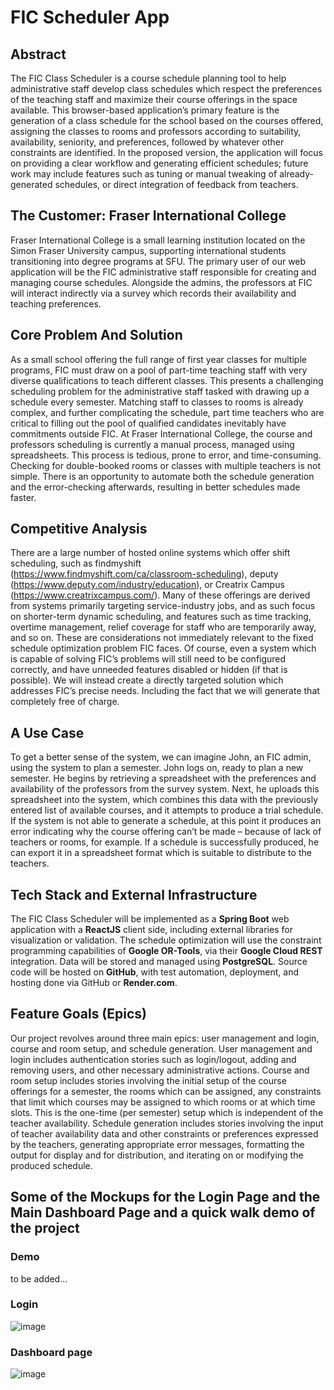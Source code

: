 # FIC Scheduler App

## Abstract


The FIC Class Scheduler is a course schedule planning tool to help administrative staff develop class schedules which respect the preferences of the teaching staff and maximize their course offerings in the space available. This browser-based application’s primary feature is the generation of a class schedule for the school based on the courses offered, assigning the classes to rooms and professors according to suitability, availability, seniority, and preferences, followed by whatever other constraints are identified. In the proposed version, the application will focus on providing a clear workflow and generating efficient schedules; future work may include features such as tuning or manual tweaking of already-generated schedules, or direct integration of feedback from teachers.

## The Customer: Fraser International College

Fraser International College is a small learning institution located on the Simon Fraser University campus, supporting international students transitioning into degree programs at SFU.
The primary user of our web application will be the FIC administrative staff responsible for creating and managing course schedules. Alongside the admins, the professors at FIC will interact indirectly via a survey which records their availability and teaching preferences.

## Core Problem And Solution

As a small school offering the full range of first year classes for multiple programs, FIC must draw on a pool of part-time teaching staff with very diverse qualifications to teach different classes. This presents a challenging scheduling problem for the administrative staff tasked with drawing up a schedule every semester. Matching staff to classes to rooms is already complex, and further complicating the schedule, part time teachers who are critical to filling out the pool of qualified candidates inevitably have commitments outside FIC.
At Fraser International College, the course and professors scheduling is currently a manual process, managed using spreadsheets. This process is tedious, prone to error, and time-consuming. Checking for double-booked rooms or classes with multiple teachers is not simple. There is an opportunity to automate both the schedule generation and the error-checking afterwards, resulting in better schedules made faster.

## Competitive Analysis

There are a large number of hosted online systems which offer shift scheduling, such as findmyshift (<https://www.findmyshift.com/ca/classroom-scheduling>), deputy (<https://www.deputy.com/industry/education>), or Creatrix Campus (<https://www.creatrixcampus.com/>). Many of these offerings are derived from systems primarily targeting service-industry jobs, and as such focus on shorter-term dynamic scheduling, and features such as time tracking, overtime management, relief coverage for staff who are temporarily away, and so on. These are considerations not immediately relevant to the fixed schedule optimization problem FIC faces. Of course, even a system which is capable of solving FIC’s problems will still need to be configured correctly, and have unneeded features disabled or hidden (if that is possible). We will instead create a directly targeted solution which addresses FIC’s precise needs. Including the fact that we will generate that completely free of charge.

## A Use Case

To get a better sense of the system, we can imagine John, an FIC admin, using the system to plan a semester.
John logs on, ready to plan a new semester. He begins by retrieving a spreadsheet with the preferences and availability of the professors from the survey system. Next, he uploads this spreadsheet into the system, which combines this data with the previously entered list of available courses, and it attempts to produce a trial schedule. If the system is not able to generate a schedule, at this point it produces an error indicating why the course offering can’t be made – because of lack of teachers or rooms, for example. If a schedule is successfully produced, he can export it in a spreadsheet format which is suitable to distribute to the teachers.

## Tech Stack and External Infrastructure

The FIC Class Scheduler will be implemented as a **Spring Boot** web application with a **ReactJS** client side, including external libraries for visualization or validation. The schedule optimization will use the constraint programming capabilities of **Google OR-Tools**, via their **Google Cloud REST** integration. Data will be stored and managed using **PostgreSQL**.
Source code will be hosted on **GitHub**, with test automation, deployment, and hosting done via GitHub or **Render.com**.

## Feature Goals (Epics)

Our project revolves around three main epics: user management and login, course and room setup, and schedule generation.
User management and login includes authentication stories such as login/logout, adding and removing users, and other necessary administrative actions.
Course and room setup includes stories involving the initial setup of the course offerings for a semester, the rooms which can be assigned, any constraints that limit which courses may be assigned to which rooms or at which time slots. This is the one-time (per semester) setup which is independent of the teacher availability.
Schedule generation includes stories involving the input of teacher availability data and other constraints or preferences expressed by the teachers, generating appropriate error messages, formatting the output for display and for distribution, and iterating on or modifying the produced schedule.

## Some of the Mockups for the Login Page and the Main Dashboard Page and a quick walk demo of the project

### Demo 

to be added...

### Login

![image](https://github.com/cmpt276-202305-group2/fic-scheduler/assets/64120482/b5c5eea8-7f76-4566-a1df-537c559c30a0)


### Dashboard page

![image](https://github.com/cmpt276-202305-group2/fic-scheduler/assets/64120482/9010faf0-2ddd-474f-a8c1-0ee3a8f39b13)

